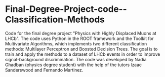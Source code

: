 # Final-Degree-Project-code--Classification-Methods
Code for the  final degree project "Physics with Highly Displaced Muons at LHCb". The code uses Python in the ROOT framework and the Toolkit for Multivariate Algorithms, which implements two different classification methods: Multilayer Perceptron and Boosted Decision Trees. The goal is to train and apply the methods to a dataset of LHCb events in order to improve signal-background discrimination. The code was developed by Nadia Ghadban (physics degree student) with the help of the tutors Izaac Sanderswood and Fernando Martinez.
